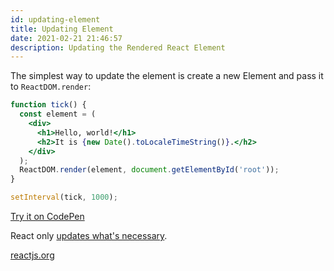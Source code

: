 ```yaml
---
id: updating-element
title: Updating Element
date: 2021-02-21 21:46:57
description: Updating the Rendered React Element
---
```


The simplest way to update the element is create a new Element and pass it to `ReactDOM.render`:

```jsx
function tick() {
  const element = (
    <div>
      <h1>Hello, world!</h1>
      <h2>It is {new Date().toLocaleTimeString()}.</h2>
    </div>
  );
  ReactDOM.render(element, document.getElementById('root'));
}

setInterval(tick, 1000);
```

[Try it on CodePen](https://codepen.io/papa31/pen/NWbaqJZ)

React only [updates what's necessary](updating-necessary).

<a href='https://reactjs.org/docs/rendering-elements.html#updating-the-rendered-element' class='external'>reactjs.org</a>
